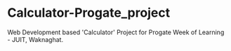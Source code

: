 # Calculator-Progate_project
Web Development based 'Calculator' Project for Progate Week of Learning - JUIT, Waknaghat.
